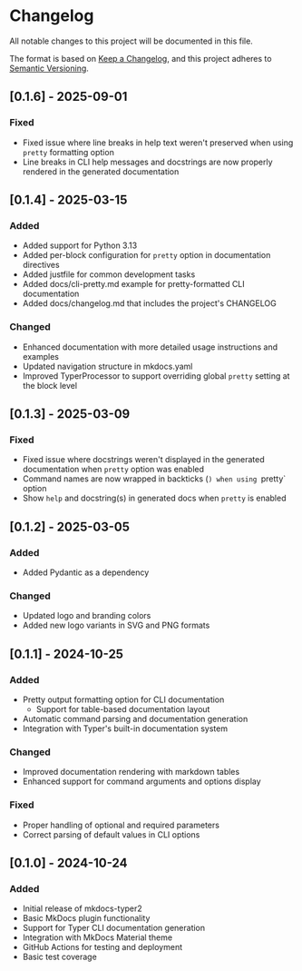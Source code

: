 # Changelog

All notable changes to this project will be documented in this file.

The format is based on [Keep a Changelog](https://keepachangelog.com/en/1.0.0/),
and this project adheres to [Semantic Versioning](https://semver.org/spec/v2.0.0.html).

## [0.1.6] - 2025-09-01

### Fixed
- Fixed issue where line breaks in help text weren't preserved when using `pretty` formatting option
- Line breaks in CLI help messages and docstrings are now properly rendered in the generated documentation

## [0.1.4] - 2025-03-15

### Added
- Added support for Python 3.13
- Added per-block configuration for `pretty` option in documentation directives
- Added justfile for common development tasks
- Added docs/cli-pretty.md example for pretty-formatted CLI documentation
- Added docs/changelog.md that includes the project's CHANGELOG

### Changed
- Enhanced documentation with more detailed usage instructions and examples
- Updated navigation structure in mkdocs.yaml
- Improved TyperProcessor to support overriding global `pretty` setting at the block level

## [0.1.3] - 2025-03-09

### Fixed
- Fixed issue where docstrings weren't displayed in the generated documentation when `pretty` option was enabled
- Command names are now wrapped in backticks (`) when using `pretty` option
- Show `help` and docstring(s) in generated docs when `pretty` is enabled

## [0.1.2] - 2025-03-05

### Added
- Added Pydantic as a dependency

### Changed
- Updated logo and branding colors
- Added new logo variants in SVG and PNG formats

## [0.1.1] - 2024-10-25

### Added
- Pretty output formatting option for CLI documentation
    - Support for table-based documentation layout
- Automatic command parsing and documentation generation
- Integration with Typer's built-in documentation system

### Changed
- Improved documentation rendering with markdown tables
- Enhanced support for command arguments and options display

### Fixed
- Proper handling of optional and required parameters
- Correct parsing of default values in CLI options

## [0.1.0] - 2024-10-24

### Added
- Initial release of mkdocs-typer2
- Basic MkDocs plugin functionality
- Support for Typer CLI documentation generation
- Integration with MkDocs Material theme
- GitHub Actions for testing and deployment
- Basic test coverage
